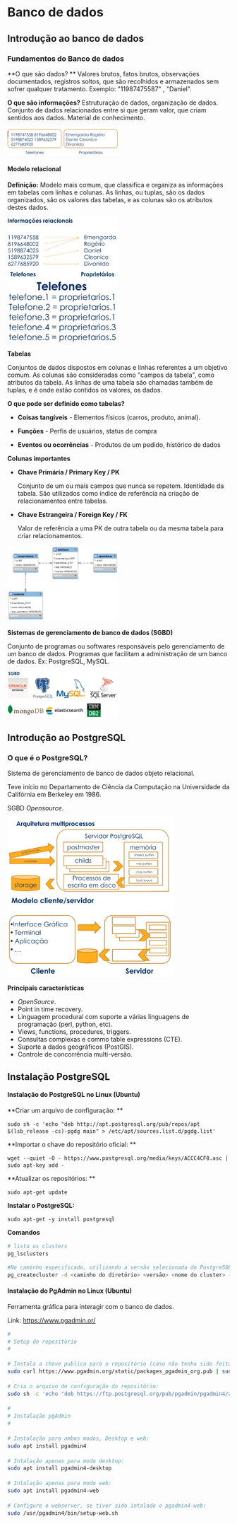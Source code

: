 # Banco de dados

## Introdução ao banco de dados

### Fundamentos do Banco de dados

**O que são dados? ** Valores brutos, fatos brutos, observações documentados, registros soltos, que são recolhidos e armazenados sem sofrer qualquer tratamento. Exemplo: "11987475587" , "Daniel".

**O que são informações?** Estruturação de dados, organização de dados. Conjunto de dados relacionados entre si que geram valor, que criam sentidos aos dados. Material de conhecimento.

<img src="..\Imagens\image-85.png" alt="image-85" width="50%" />

#### Modelo relacional

**Definição:** Modelo mais comum, que classifica e organiza as informações em tabelas com linhas e colunas. As linhas, ou tuplas, são os dados organizados, são os valores das tabelas, e as colunas são os atributos destes dados.

<img src="..\Imagens\image-1.png" alt="image-1" width="50%" />

<img src="..\Imagens\image-86.png" alt="image-86" width="50%" />

**Tabelas**

Conjuntos de dados dispostos em colunas e linhas referentes a um objetivo comum. As colunas são consideradas como "campos da tabela", como atributos da tabela. As linhas de uma tabela são chamadas também de tuplas, e é onde estão contidos os valores, os dados.

**O que pode ser definido como tabelas?**

- **Coisas tangíveis** - Elementos físicos (carros, produto, animal).

- **Funções** - Perfis de usuários, status de compra

- **Eventos ou ocorrências** - Produtos de um pedido, histórico de dados

**Colunas importantes**

- **Chave Primária / Primary Key / PK**

  Conjunto de um ou mais campos que nunca se repetem. Identidade da tabela. São utilizados como índice de referência na criação de relacionamentos entre tabelas.

- **Chave Estrangeira / Foreign Key / FK**

  Valor de referência a uma PK de outra tabela ou da mesma tabela para criar relacionamentos.

<img src="..\Imagens\image-2.png" alt="image-2" width="50%" />

**Sistemas de gerenciamento de banco de dados (SGBD)**

Conjunto de programas ou softwares responsáveis pelo gerenciamento de um banco de dados. Programas que facilitam a administração de um banco de dados. Ex: PostgreSQL, MySQL.

<img src="..\Imagens\image-87.png" alt="image-87" width="50%" />

## Introdução ao PostgreSQL

### O que é o PostgreSQL?

Sistema de gerenciamento de banco de dados objeto relacional.

Teve início no Departamento de Ciência da Computação na Universidade da Califórnia em Berkeley em 1986.

SGBD *Opensource*.

<img src="..\Imagens\image-3.png" alt="image-3" width="75%" />

<img src="..\Imagens\image-88.png" alt="image-88" width="75%" />

**Principais características**

- *OpenSource*.
- Point in time recovery.
- Linguagem procedural com suporte a várias linguagens de programação (perl, python, etc).
- Views, functions, procedures, triggers.
- Consultas complexas e commo table expressions (CTE).
- Suporte a dados geográficos (PostGIS).
- Controle de concorrência multi-versão.

## Instalação PostgreSQL

#### Instalação do PostgreSQL no Linux (Ubuntu)

**Criar um arquivo de configuração: **

```
sudo sh -c 'echo "deb http://apt.postgresql.org/pub/repos/apt $(lsb_release -cs)-pgdg main" > /etc/apt/sources.list.d/pgdg.list'
```

**Importar o chave do repositório oficial: **

```
wget --quiet -O - https://www.postgresql.org/media/keys/ACCC4CF8.asc | sudo apt-key add -
```

**Atualizar os repositórios: **

```
sudo apt-get update
```

**Instalar o PostgreSQL:**

```
sudo apt-get -y install postgresql
```

**Comandos**

````bash
# lista os clusters
pg_lsclusters
````

`````bash
#No caminho especificado, utilizando a versão selecionada do PostgreSQL será criado um cluster com o nome que foi dado e o iniciará. 
pg_createcluster -d <caminho do diretório> <versão> <nome do cluster> --start
`````

#### Instalação do PgAdmin no Linux (Ubuntu)

Ferramenta gráfica para interagir com o banco de dados.

Link: https://www.pgadmin.or/

```bash
#
# Setup do repositório
#

# Instala a chave publica para o repositório (caso não tenha sido feita anteriormente):
sudo curl https://www.pgadmin.org/static/packages_pgadmin_org.pub | sudo apt-key add

# Cria o arquivo de configuração do repositório:
sudo sh -c 'echo "deb https://ftp.postgresql.org/pub/pgadmin/pgadmin4/apt/$(lsb_release -cs) pgadmin4 main" > /etc/apt/sources.list.d/pgadmin4.list && apt update'

#
# Instalação pgAdmin
#

# Instalação para ambos modos, Desktop e web:
sudo apt install pgadmin4

# Intalação apenas para modo desktop:
sudo apt install pgadmin4-desktop

# Intalação apenas para modo web: 
sudo apt install pgadmin4-web 

# Configure o webserver, se tiver sido intalado o pgadmin4-web:
sudo /usr/pgadmin4/bin/setup-web.sh
```

